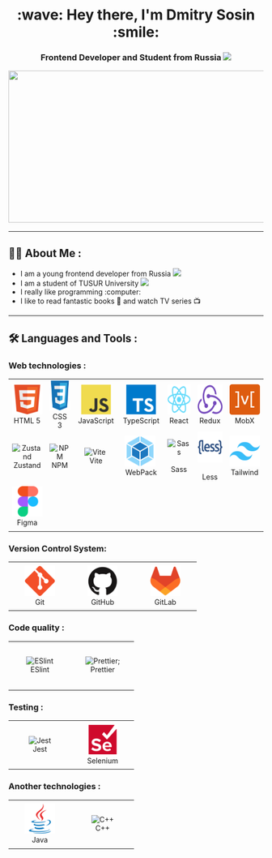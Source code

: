 <div align="center">
  <h1> :wave: Hey there, I'm Dmitry Sosin :smile: </h1>
  <h3>Frontend Developer and Student from Russia <img width="20px" src="https://github.com/Dima-Sosin/Dima-Sosin/assets/127529532/4b3ce706-4eb4-4fd2-b2e7-35d9db53d08a"></h3>
  <img src="https://media.giphy.com/media/dWesBcTLavkZuG35MI/giphy.gif" width="600" height="300"/>
</div>

---

## :man_technologist: About Me :
<ul>
  <li>I am a young frontend developer from Russia <img width="20px" src="https://github.com/Dima-Sosin/Dima-Sosin/assets/127529532/4b3ce706-4eb4-4fd2-b2e7-35d9db53d08a"></li>
  <li>I am a student of TUSUR University <img height="20px" src="https://design.tusur.ru/i/c/branding/17.png"></li>
  <li>I really like programming :computer:</li>
  <li>I like to read fantastic books 📖 and watch TV series 📺</li>
</ul>

---

## :hammer_and_wrench: Languages and Tools :
### Web technologies :
<table width="100%">
  <tr>
    <td align="center" width="110" height="90">
      <img src="https://github.com/devicons/devicon/blob/master/icons/html5/html5-original.svg" title="HTML" alt="HTML" width="60" height="60"/>
      <br>HTML 5
    </td>
    <td align="center" width="110" height="90">
      <img src="https://github.com/devicons/devicon/blob/master/icons/css3/css3-original.svg"  title="CSS" alt="CSS" width="60" height="60"/>
      <br>CSS 3
    </td>
    <td align="center" width="110" height="90">
      <img src="https://github.com/devicons/devicon/blob/master/icons/javascript/javascript-original.svg" alt="JavaScript" width="60" height="60"/>
      <br>JavaScript
    </td>
    <td align="center" width="110" height="90">
      <img src="https://github.com/devicons/devicon/blob/master/icons/typescript/typescript-original.svg" alt="TypeScript" width="60" height="60"/>
      <br>TypeScript
    </td>
    <td align="center" width="110" height="90">
      <img src="https://github.com/devicons/devicon/blob/master/icons/react/react-original.svg" alt="React" width="60" height="60"/>
      <br>React
    </td>
    <td align="center" width="110" height="90">
      <img src="https://github.com/devicons/devicon/blob/master/icons/redux/redux-original.svg" alt="Redux " width="60" height="60"/>
      <br>Redux
    </td>
    <td align="center" width="110" height="90">
      <img src="https://github.com/devicons/devicon/blob/master/icons/mobx/mobx-plain.svg" alt="MobX " width="60" height="60"/>
      <br>MobX
    </td>
  </tr>
  <tr>
    <td align="center" width="110" height="90">
      <img src="https://github.com/user-attachments/assets/396d290c-15b2-442e-a9d8-5ededcc5efd7" alt="Zustand" width="60" height="60"/>
      <br>Zustand
    </td>
    <td align="center" width="110" height="90">
      <img src="https://brandeps.com/icon-download/N/Npm-icon-vector-05.svg" alt="NPM" width="60" height="60"/>
      <br>NPM
    </td>
    <td align="center" width="110" height="90">
      <img src="https://vitejs.dev/logo.svg" alt="Vite"  width="60" height="60"/>&nbsp;
      <br>Vite
    </td>
    <td align="center" width="110" height="90">
      <img src="https://github.com/devicons/devicon/blob/master/icons/webpack/webpack-original.svg" alt="WebPack"  width="60" height="60"/>&nbsp;
      <br>WebPack
    </td>
    <td align="center" width="110" height="90">
      <img src="https://brandeps.com/icon-download/S/Sass-icon-vector-04.svg" alt="Sass" width="60" height="60" />&nbsp;
      <br>Sass
    </td>
    <td align="center" width="110" height="90">
      <img src="https://github.com/devicons/devicon/blob/master/icons/less/less-plain-wordmark.svg" alt="Less " width="60" height="60"/>&nbsp;
      <br>Less
    </td>
    <td align="center" width="110" height="90">
      <img src="https://github.com/devicons/devicon/blob/master/icons/tailwindcss/tailwindcss-original.svg" alt="Tailwind" width="60" height="60" />
      <br>Tailwind
    </td>
  </tr>
  <tr>
    <td align="center" width="110" height="90">
      <img src="https://github.com/devicons/devicon/blob/master/icons/figma/figma-original.svg" alt="Figma" width="60" height="60" />
      <br>Figma
    </td>
  </tr>
</table>

### Version Control System:
<table width="100%">
  <tr>
    <td align="center" width="110" height="90">
      <img src="https://github.com/devicons/devicon/blob/master/icons/git/git-original.svg" alt="Git" width="60" height="60"/>
      <br>Git
    </td>
    <td align="center" width="110" height="90">
      <img src="https://github.com/devicons/devicon/blob/master/icons/github/github-original.svg" alt="Git" width="60" height="60"/>
      <br>GitHub
    </td>
    <td align="center" width="110" height="90">
      <img src="https://github.com/devicons/devicon/blob/master/icons/gitlab/gitlab-original.svg" alt="Git" width="60" height="60"/>
      <br>GitLab
    </td>
  </tr>
</table>

### Code quality :
<table width="100%">
  <tr>
    <td align="center" width="110" height="90">
      <img src="https://brandeps.com/icon-download/E/Eslint-icon-vector-02.svg" width="60" height="60" alt="ESlint" />
      <br>ESlint
    </td>
    <td align="center" width="110" height="90">
      <img src="https://brandeps.com/icon-download/P/Prettier-icon-vector-02.svg" width="60" height="60" alt="Prettier" />;
      <br>Prettier
    </td>
  </tr>
</table>

### Testing :
<table width="100%">
  <tr>
    <td align="center" width="110" height="90">
      <img src="https://brandeps.com/icon-download/J/Jest-icon-vector-02.svg" alt="Jest" width="60" height="60" />
      <br>Jest
    </td>
    <td align="center" width="110" height="90">
      <img src="https://github.com/devicons/devicon/blob/master/icons/selenium/selenium-original.svg" alt="Selenium" width="60" height="60"/>
      <br>Selenium
    </td>
  </tr>
</table>

### Another technologies :
<table width="100%">
  <tr>
    <td align="center" width="110" height="90">
      <img src="https://github.com/devicons/devicon/blob/master/icons/java/java-original.svg" alt="Java" width="60" height="60"/>
      <br>Java
    </td>
    <td align="center" width="110" height="90">
      <img src="https://github.com/Dima-Sosin/Dima-Sosin/assets/127529532/faefb54d-a063-48fb-975f-58194f5a5c85" alt="C++" width="60" height="60"/>
      <br>C++
    </td>
  </tr>
</table>
